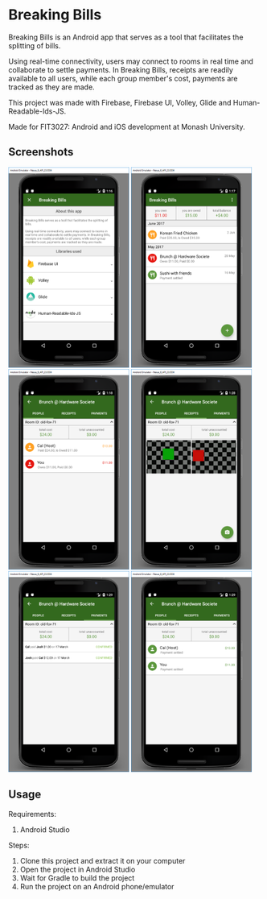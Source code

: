 # Breaking Bills

Breaking Bills is an Android app that serves as a tool that facilitates the splitting of bills.

Using real-time connectivity, users may connect to rooms in real time and collaborate to settle payments. In Breaking Bills, receipts are readily available to all users, while each group member's cost, payments are tracked as they are made.

This project was made with Firebase, Firebase UI, Volley, Glide and Human-Readable-Ids-JS.

Made for FIT3027: Android and iOS development at Monash University.

## Screenshots
<div>
  <img src="/screenshots/screenshot1.png" width="240">
  <img src="/screenshots/screenshot2.png" width="240">
  <img src="/screenshots/screenshot3.png" width="240">
  <img src="/screenshots/screenshot4.png" width="240">
  <img src="/screenshots/screenshot5.png" width="240">
  <img src="/screenshots/screenshot6.png" width="240">
</div>

## Usage ##

Requirements:

1. Android Studio

Steps:

1. Clone this project and extract it on your computer
2. Open the project in Android Studio
3. Wait for Gradle to build the project
4. Run the project on an Android phone/emulator
